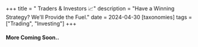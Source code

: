 +++
title = " Traders & Investors 📈"
description = "Have a Winning Strategy? We'll Provide the Fuel."
date = 2024-04-30
[taxonomies] 
tags = ["Trading", "Investing"]
+++

#### More Coming Soon..